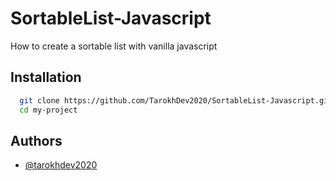 # SortableList-Javascript

How to create a sortable list with vanilla javascript


## Installation

```bash
  git clone https://github.com/TarokhDev2020/SortableList-Javascript.git
  cd my-project
```

## Authors

- [@tarokhdev2020](https://www.github.com/TarokhDev2020)
